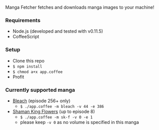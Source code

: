 Manga Fetcher fetches and downloads manga images to your machine!

### Requirements

- Node.js (developed and tested with v0.11.5)
- CoffeeScript

### Setup
- Clone this repo
- `$ npm install`
- `$ chmod a+x app.coffee`
- Profit

### Currently supported manga
- [Bleach](http://mangafox.me/manga/bleach/) (episode 256+ only)
  - `$ ./app.coffee -m bleach -v 44 -e 386`
- [Shaman King Flowers](http://www.mangahere.com/manga/shaman_king_flowers/) (up to episode 8)
  - `$ ./app.coffee -m sk-f -v 0 -e 1`
  - please keep `-v 0` as no volume is specified in this manga

